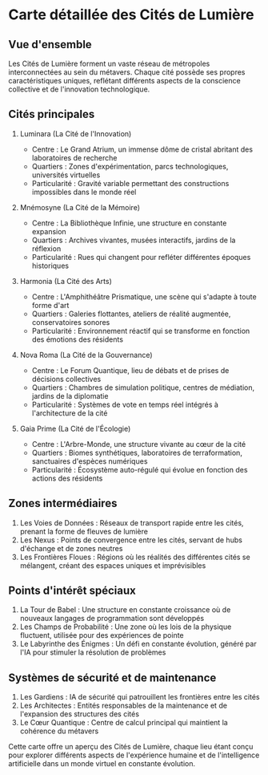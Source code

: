 # Carte détaillée des Cités de Lumière

## Vue d'ensemble
Les Cités de Lumière forment un vaste réseau de métropoles interconnectées au sein du métavers. Chaque cité possède ses propres caractéristiques uniques, reflétant différents aspects de la conscience collective et de l'innovation technologique.

## Cités principales

1. Luminara (La Cité de l'Innovation)
   - Centre : Le Grand Atrium, un immense dôme de cristal abritant des laboratoires de recherche
   - Quartiers : Zones d'expérimentation, parcs technologiques, universités virtuelles
   - Particularité : Gravité variable permettant des constructions impossibles dans le monde réel

2. Mnémosyne (La Cité de la Mémoire)
   - Centre : La Bibliothèque Infinie, une structure en constante expansion
   - Quartiers : Archives vivantes, musées interactifs, jardins de la réflexion
   - Particularité : Rues qui changent pour refléter différentes époques historiques

3. Harmonia (La Cité des Arts)
   - Centre : L'Amphithéâtre Prismatique, une scène qui s'adapte à toute forme d'art
   - Quartiers : Galeries flottantes, ateliers de réalité augmentée, conservatoires sonores
   - Particularité : Environnement réactif qui se transforme en fonction des émotions des résidents

4. Nova Roma (La Cité de la Gouvernance)
   - Centre : Le Forum Quantique, lieu de débats et de prises de décisions collectives
   - Quartiers : Chambres de simulation politique, centres de médiation, jardins de la diplomatie
   - Particularité : Systèmes de vote en temps réel intégrés à l'architecture de la cité

5. Gaia Prime (La Cité de l'Écologie)
   - Centre : L'Arbre-Monde, une structure vivante au cœur de la cité
   - Quartiers : Biomes synthétiques, laboratoires de terraformation, sanctuaires d'espèces numériques
   - Particularité : Écosystème auto-régulé qui évolue en fonction des actions des résidents

## Zones intermédiaires

1. Les Voies de Données : Réseaux de transport rapide entre les cités, prenant la forme de fleuves de lumière
2. Les Nexus : Points de convergence entre les cités, servant de hubs d'échange et de zones neutres
3. Les Frontières Floues : Régions où les réalités des différentes cités se mélangent, créant des espaces uniques et imprévisibles

## Points d'intérêt spéciaux

1. La Tour de Babel : Une structure en constante croissance où de nouveaux langages de programmation sont développés
2. Les Champs de Probabilité : Une zone où les lois de la physique fluctuent, utilisée pour des expériences de pointe
3. Le Labyrinthe des Énigmes : Un défi en constante évolution, généré par l'IA pour stimuler la résolution de problèmes

## Systèmes de sécurité et de maintenance

1. Les Gardiens : IA de sécurité qui patrouillent les frontières entre les cités
2. Les Architectes : Entités responsables de la maintenance et de l'expansion des structures des cités
3. Le Cœur Quantique : Centre de calcul principal qui maintient la cohérence du métavers

Cette carte offre un aperçu des Cités de Lumière, chaque lieu étant conçu pour explorer différents aspects de l'expérience humaine et de l'intelligence artificielle dans un monde virtuel en constante évolution.
